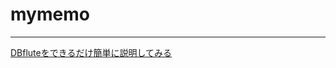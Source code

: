 # mymemo
----------------------

[DBfluteをできるだけ簡単に説明してみる](http://taktos.hatenablog.com/entry/2014/08/15/DBFlute%E3%82%92%E3%81%A7%E3%81%8D%E3%82%8B%E3%81%A0%E3%81%91%E7%B0%A1%E5%8D%98%E3%81%AB%E8%AA%AC%E6%98%8E%E3%81%97%E3%81%A6%E3%81%BF%E3%82%8B)
